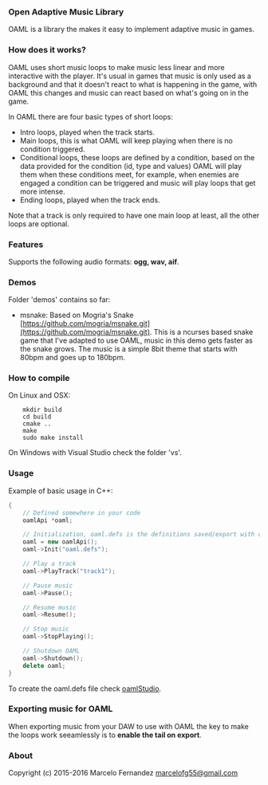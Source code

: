 ### Open Adaptive Music Library

OAML is a library the makes it easy to implement adaptive music in games.


### How does it works?

OAML uses short music loops to make music less linear and more interactive with the player.
It's usual in games that music is only used as a background and that it doesn't react to what is happening in the game, with OAML this changes and music can react based on what's going on in the game.

In OAML there are four basic types of short loops:
- Intro loops, played when the track starts.
- Main loops, this is what OAML will keep playing when there is no condition triggered.
- Conditional loops, these loops are defined by a condition, based on the data provided for the condition (id, type and values) OAML will play them when these conditions meet, for example, when enemies are engaged a condition can be triggered and music will play loops that get more intense.
- Ending loops, played when the track ends.

Note that a track is only required to have one main loop at least, all the other loops are optional.


### Features

Supports the following audio formats: **ogg, wav, aif**.


### Demos

Folder 'demos' contains so far:

- msnake:
Based on Mogria's Snake [https://github.com/mogria/msnake.git](https://github.com/mogria/msnake.git).
This is a ncurses based snake game that I've adapted to use OAML, music in this demo gets faster as the snake grows. The music is a simple 8bit theme that starts with 80bpm and goes up to 180bpm.


### How to compile

On Linux and OSX:
```
	mkdir build
	cd build
	cmake ..
	make
	sudo make install
```

On Windows with Visual Studio check the folder 'vs'.


### Usage

Example of basic usage in C++:

```C++
{
	// Defined somewhere in your code
	oamlApi *oaml;

	// Initialization, oaml.defs is the definitions saved/export with oamlStudio
	oaml = new oamlApi();
	oaml->Init("oaml.defs");

	// Play a track
	oaml->PlayTrack("track1");

	// Pause music
	oaml->Pause();

	// Resume music
	oaml->Resume();

	// Stop music
	oaml->StopPlaying();

	// Shutdown OAML
	oaml->Shutdown();
	delete oaml;
}
```

To create the oaml.defs file check [oamlStudio](https://github.com/marcelofg55/oamlStudio).


### Exporting music for OAML

When exporting music from your DAW to use with OAML the key to make the loops work seeamlessly is to **enable the tail on export**.


### About

Copyright (c) 2015-2016 Marcelo Fernandez <marcelofg55@gmail.com>
